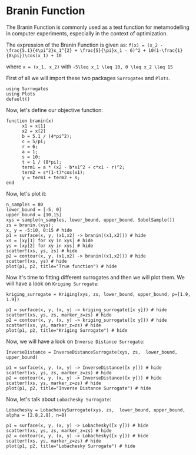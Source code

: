 # Branin Function

The Branin Function is commonly used as a test function for metamodelling in computer experiments, especially in the context of optimization.

The expression of the Branin Function is given as:
``f(x) = (x_2 - \frac{5.1}{4\pi^2}x_1^{2} + \frac{5}{\pi}x_1 - 6)^2 + 10(1-\frac{1}{8\pi})\cos(x_1) + 10``

where ``x = (x_1, x_2)`` with ``-5\leq x_1 \leq 10, 0 \leq x_2 \leq 15``

First of all we will import these two packages `Surrogates` and `Plots`.

```@example BraninFunction
using Surrogates
using Plots
default()
```

Now, let's define our objective function:

```@example BraninFunction
function branin(x)
      x1 = x[1]
      x2 = x[2]
      b = 5.1 / (4*pi^2);
      c = 5/pi;
      r = 6;
      a = 1;
      s = 10;
      t = 1 / (8*pi);
      term1 = a * (x2 - b*x1^2 + c*x1 - r)^2;
      term2 = s*(1-t)*cos(x1);
      y = term1 + term2 + s;
end
```
Now, let's plot it:

```@example BraninFunction
n_samples = 80
lower_bound = [-5, 0]
upper_bound = [10,15]
xys = sample(n_samples, lower_bound, upper_bound, SobolSample())
zs = branin.(xys);
x, y = -5:10, 0:15 # hide
p1 = surface(x, y, (x1,x2) -> branin((x1,x2))) # hide
xs = [xy[1] for xy in xys] # hide
ys = [xy[2] for xy in xys] # hide
scatter!(xs, ys, zs) # hide
p2 = contour(x, y, (x1,x2) -> branin((x1,x2))) # hide
scatter!(xs, ys) # hide
plot(p1, p2, title="True function") # hide
```

Now it's time to fitting different surrogates and then we will plot them.
We will have a look on `Kriging Surrogate`:

```@example BraninFunction
kriging_surrogate = Kriging(xys, zs, lower_bound, upper_bound, p=[1.9, 1.9])
```

```@example BraninFunction
p1 = surface(x, y, (x, y) -> kriging_surrogate([x y])) # hide
scatter!(xs, ys, zs, marker_z=zs) # hide
p2 = contour(x, y, (x, y) -> kriging_surrogate([x y])) # hide
scatter!(xs, ys, marker_z=zs) # hide
plot(p1, p2, title="Kriging Surrogate") # hide
```

Now, we will have a look on `Inverse Distance Surrogate`:
```@example BraninFunction
InverseDistance = InverseDistanceSurrogate(xys, zs,  lower_bound, upper_bound)
```

```@example BraninFunction
p1 = surface(x, y, (x, y) -> InverseDistance([x y])) # hide
scatter!(xs, ys, zs, marker_z=zs) # hide
p2 = contour(x, y, (x, y) -> InverseDistance([x y])) # hide
scatter!(xs, ys, marker_z=zs) # hide
plot(p1, p2, title="Inverse Distance Surrogate") # hide
```

Now, let's talk about `Lobachesky Surrogate`:
```@example BraninFunction
Lobachesky = LobacheskySurrogate(xys, zs,  lower_bound, upper_bound, alpha = [2.8,2.8], n=8)
```

```@example BraninFunction
p1 = surface(x, y, (x, y) -> Lobachesky([x y])) # hide
scatter!(xs, ys, zs, marker_z=zs) # hide
p2 = contour(x, y, (x, y) -> Lobachesky([x y])) # hide
scatter!(xs, ys, marker_z=zs) # hide
plot(p1, p2, title="Lobachesky Surrogate") # hide
```
